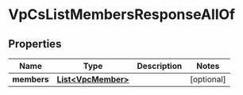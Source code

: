 

# VpCsListMembersResponseAllOf


## Properties

| Name | Type | Description | Notes |
|------------ | ------------- | ------------- | -------------|
|**members** | [**List&lt;VpcMember&gt;**](VpcMember.md) |  |  [optional] |



